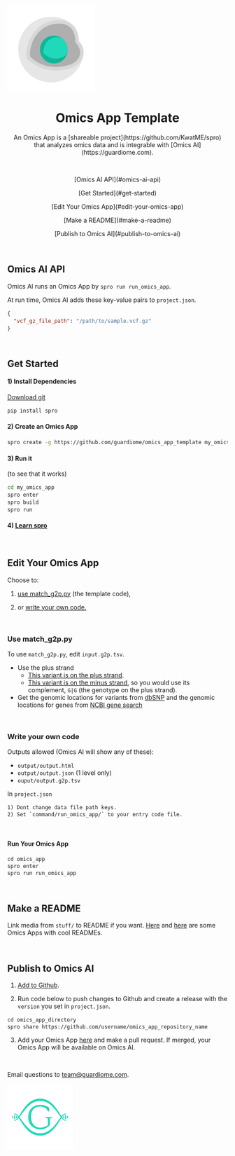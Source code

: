 <img src="stuff/omics_apps_logo.png" align="center" width="200">

<h1 align="center">Omics App Template</h1>

<p align="center">An Omics App is a [shareable project](https://github.com/KwatME/spro) that analyzes omics data and is integrable with [Omics AI](https://guardiome.com).</p>

<br>

<p align="center">[Omics AI API](#omics-ai-api)</p>
<p align="center">[Get Started](#get-started)</p>
<p align="center">[Edit Your Omics App](#edit-your-omics-app)</p>
<p align="center">[Make a README](#make-a-readme)</p>
<p align="center">[Publish to Omics AI](#publish-to-omics-ai)</p>

<br>

## Omics AI API

Omics AI runs an Omics App by `spro run run_omics_app`.

At run time, Omics AI adds these key-value pairs to `project.json`.

```json
{
  "vcf_gz_file_path": "/path/to/sample.vcf.gz"
}
```

<br>

## Get Started

#### 1) Install Dependencies

[Download git](https://git-scm.com/downloads)

```bash
pip install spro
```

#### 2) Create an Omics App

```bash
spro create -g https://github.com/guardiome/omics_app_template my_omics_app
```

#### 3) Run it

(to see that it works)

```bash
cd my_omics_app
spro enter
spro build
spro run
```

#### 4) [Learn spro](https://github.com/kwatme/spro)

<br>

## Edit Your Omics App

Choose to:

1) [use match_g2p.py](#use-match_g2p.py) (the template code),

2) or [write your own code.](#write-your-own-code)

<br>

### Use match_g2p.py

To use `match_g2p.py`, edit `input.g2p.tsv`.

* Use the plus strand
  * [This variant is on the plus strand](https://www.snpedia.com/index.php/Rs53576).
  * [This variant is on the minus strand](https://www.snpedia.com/index.php/Rs1051730), so you would use its complement, `G|G` (the genotype on the plus strand).
* Get the genomic locations for variants from [dbSNP](https://www.ncbi.nlm.nih.gov/projects/SNP/) and the genomic locations for genes from [NCBI gene search](https://www.ncbi.nlm.nih.gov/gene/672)

<br>

### Write your own code

Outputs allowed (Omics AI will show any of these):

- `output/output.html`
- `output/output.json` (1 level only)
- `ouput/output.g2p.tsv`

In `project.json`

    1) Dont change data file path keys.
    2) Set `command/run_omics_app/` to your entry code file.

<br>

#### Run Your Omics App

```
cd omics_app
spro enter
spro run run_omics_app
```

<br>

## Make a README

Link media from `stuff/` to README if you want. [Here](https://github.com/Kazyra/muscle_type) and [here](https://github.com/yaseenkady/alcohol-skin-flush) are some Omics Apps with cool READMEs.


<br>

## Publish to Omics AI

1) [Add to Github](https://help.github.com/articles/adding-an-existing-project-to-github-using-the-command-line/).

2) Run code below to push changes to Github and create a release with the `version` you set in `project.json`.

```
cd omics_app_directory
spro share https://github.com/username/omics_app_repository_name
```

3) Add your Omics App [here](https://github.com/Guardiome/omics_apps_for_omics_ai/blob/master/omics_apps_for_omics_ai.yaml) and make a pull request. If merged, your Omics App will be available on Omics AI.

<br>

Email questions to team@guardiome.com.

<img src="stuff/guardiome_logo.png" width="150" height="150">
